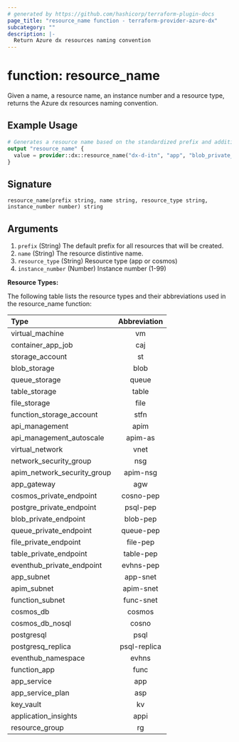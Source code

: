 ```yaml
---
# generated by https://github.com/hashicorp/terraform-plugin-docs
page_title: "resource_name function - terraform-provider-azure-dx"
subcategory: ""
description: |-
  Return Azure dx resources naming convention
---
```


# function: resource_name

Given a name, a resource name, an instance number and a resource type, returns the Azure dx resources naming convention.

## Example Usage

```terraform
# Generates a resource name based on the standardized prefix and additional parameters.
output "resource_name" {
  value = provider::dx::resource_name("dx-d-itn", "app", "blob_private_endpoint", 1)
}
```

## Signature

<!-- signature generated by tfplugindocs -->
```text
resource_name(prefix string, name string, resource_type string, instance_number number) string
```

## Arguments

<!-- arguments generated by tfplugindocs -->
1. `prefix` (String) The default prefix for all resources that will be created.
1. `name` (String) The resource distintive name.
1. `resource_type` (String) Resource type (app or cosmos)
1. `instance_number` (Number) Instance number (1-99)

**Resource Types:**

The following table lists the resource types and their abbreviations used in the resource_name function:

|Type|Abbreviation|
|:---|:---:|
|virtual_machine|vm|
|container_app_job|caj|
|storage_account|st|
|blob_storage|blob|
|queue_storage|queue|
|table_storage|table|
|file_storage|file|
|function_storage_account|stfn|
|api_management|apim|
|api_management_autoscale|apim-as|
|virtual_network|vnet|
|network_security_group|nsg|
|apim_network_security_group|apim-nsg|
|app_gateway|agw|
|cosmos_private_endpoint|cosno-pep|
|postgre_private_endpoint|psql-pep|
|blob_private_endpoint|blob-pep|
|queue_private_endpoint|queue-pep|
|file_private_endpoint|file-pep|
|table_private_endpoint|table-pep|
|eventhub_private_endpoint|evhns-pep|
|app_subnet|app-snet|
|apim_subnet|apim-snet|
|function_subnet|func-snet|
|cosmos_db|cosmos|
|cosmos_db_nosql|cosno|
|postgresql|psql|
|postgresq_replica|psql-replica|
|eventhub_namespace|evhns|
|function_app|func|
|app_service|app|
|app_service_plan|asp|
|key_vault|kv|
|application_insights|appi|
|resource_group|rg|
